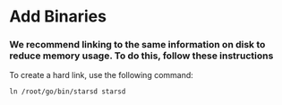 # Add Binaries

### We recommend linking to the same information on disk to reduce memory usage. To do this, follow these instructions

To create a hard link, use the following command:
```
ln /root/go/bin/starsd starsd
```
